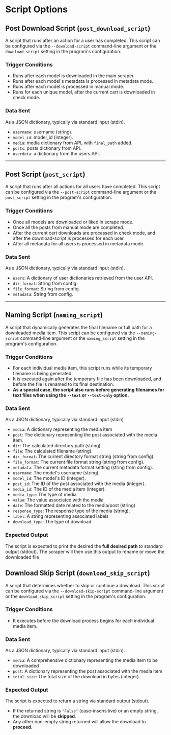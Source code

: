# Script Options

## Post Download Script (`post_download_script`)

A script that runs after an action for a user has completed. This script can be configured via the `--download-script` command-line argument or the `download_script` setting in the program's configuration.

### **Trigger Conditions**

* Runs after each model is downloaded in the main scraper.
* Runs after each model's metadata is processed in metadata mode.
* Runs after each model is processed in manual mode.
* Runs for each unique model, after the current cart is downloaded in check mode.

### **Data Sent**

As a JSON dictionary, typically via standard input (stdin).

* `username`: username (string).
* `model_id`: model\_id (integer).
* `media`: media dictionary from API, with `final_path` added.
* `posts`: posts dictionary from API.
* `userdata`: a dictionary from the users API.

***

## Post Script (`post_script`)

A script that runs after all actions for all users have completed. This script can be configured via the `--post-script` command-line argument or the `post_script` setting in the program's configuration.

### **Trigger Conditions**

* Once all models are downloaded or liked in scrape mode.
* Once all the posts from manual mode are completed.
* After the current cart downloads are processed in check mode, and after the download-script is processed for each user.
* After all metadata for all users is processed in metadata mode.

### **Data Sent**

As a JSON dictionary, typically via standard input (stdin).

* `users`: A dictionary of user dictionaries retrieved from the user API.
* `dir_format`: String from config.
* `file_format`: String from config.
* `metadata`: String from config.

***

## Naming Script (`naming_script`)

A script that dynamically generates the final filename or full path for a downloaded media item. This script can be configured via the `--naming-script` command-line argument or the `naming_script` setting in the program's configuration.

### **Trigger Conditions**

* For each individual media item, this script runs while its temporary filename is being generated.
* It is executed again after the temporary file has been downloaded, and before the file is renamed to its final destination.
* **As a special case, the script also runs before generating filenames for text files when using the `--text` or `--text-only` option.**

### **Data Sent**

As a JSON dictionary, typically via standard input (stdin)

* `media`: A dictionary representing the media item
* `post`: The dictionary representing the post associated with the media item.
* `dir`: The calculated directory path (string).
* `file`: The calculated filename (string).
* `dir_format`: The current directory format string (string from config).
* `file_format`: The current file format string (string from config).
* `metadata`: The current metadata format setting (string from config).
* `username`: The model's username (string).
* `model_id`: The model's ID (integer).
* `post_id`: The ID of the post associated with the media (integer).
* `media_id`: The ID of the media item (integer).
* `media_type`: The type of media
* `value`: The value associated with the media
* `date`: The formatted date related to the media/post (string)
* `response_type`: The response type of the media (string).
* `label`: A string representing associated labels
* `download_type`: The type of download

### **Expected Output**

The script is expected to print the desired the **full desired path** to standard output (stdout). The scraper will then use this output to rename or move the downloaded file



## Download Skip Script (`download_skip_script`)

A script that determines whether to skip or continue a download. This script can be configured via the `--download-skip-script` command-line argument or the `download_skip_script` setting in the program's configuration.

### **Trigger Conditions**

* It executes before the download process begins for each individual media item.

### **Data Sent**

As a JSON dictionary, typically via standard input (stdin).

* `media`: A comprehensive dictionary representing the media item to be downloaded&#x20;
* `post`: A dictionary representing the post associated with the media item&#x20;
* `total_size`: The total size of the download in bytes (integer).

### **Expected Output**

The script is expected to return a string via standard output (stdout).

* If the returned string is `"False"` (case-insensitive) or an empty string, the download will be **skipped**.
* Any other non-empty string returned will allow the download to **proceed**.




